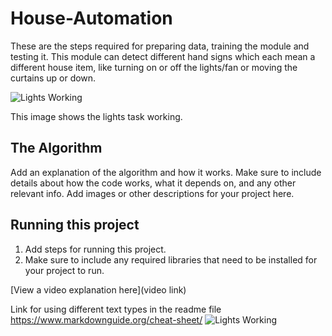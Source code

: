 # House-Automation
These are the steps required for preparing data, training the module and testing it. This module can detect different hand signs which each mean a different house item, like turning on or off the lights/fan or moving the curtains up or down.

![Lights Working](https://github.com/jpgarciao/House-Automation/assets/138504441/6a14b28d-9e8a-4b32-bced-c62ea8349ad1)

This image shows the lights task working.

## The Algorithm

Add an explanation of the algorithm and how it works. Make sure to include details about how the code works, what it depends on, and any other relevant info. Add images or other descriptions for your project here. 

## Running this project

1. Add steps for running this project.
2. Make sure to include any required libraries that need to be installed for your project to run.

[View a video explanation here](video link)

Link for using different text types in the readme file https://www.markdownguide.org/cheat-sheet/
![Lights Working](https://github.com/jpgarciao/House-Automation/assets/138504441/6a14b28d-9e8a-4b32-bced-c62ea8349ad1)
